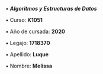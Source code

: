 
• ***Algoritmos y Estructuras de Datos***


• Curso: **K1051**


• Año de cursada: **2020**


• Legajo: **1718370**


• Apellido: **Luque**


• Nombre: **Melissa**
